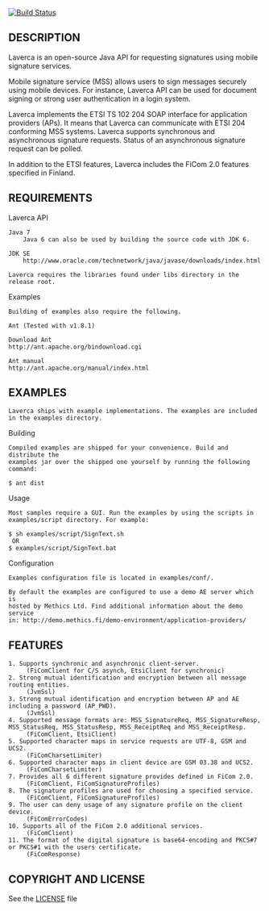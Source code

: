 [![Build Status](https://api.travis-ci.org/laverca/laverca.png)](https://travis-ci.org/laverca/laverca)

## DESCRIPTION

Laverca is an open-source Java API for requesting signatures using mobile 
signature services.

Mobile signature service (MSS) allows users to sign messages securely using 
mobile devices. For instance, Laverca API can be used for document signing
or strong user authentication in a login system.

Laverca implements the ETSI TS 102 204 SOAP interface for application providers 
(APs). It means that Laverca can communicate with ETSI 204 conforming MSS 
systems. Laverca supports synchronous and asynchronous signature requests. 
Status of an asynchronous signature request can be polled.

In addition to the ETSI features, Laverca includes the FiCom 2.0 features 
specified in Finland.


## REQUIREMENTS

  Laverca API

    Java 7
        Java 6 can also be used by building the source code with JDK 6. 

    JDK SE
        http://www.oracle.com/technetwork/java/javase/downloads/index.html

    Laverca requires the libraries found under libs directory in the release root.


  Examples
  
    Building of examples also require the following.
  
    Ant (Tested with v1.8.1)

    Download Ant
    http://ant.apache.org/bindownload.cgi

    Ant manual
    http://ant.apache.org/manual/index.html


## EXAMPLES

    Laverca ships with example implementations. The examples are included 
    in the examples directory.


  Building

    Compiled examples are shipped for your convenience. Build and distribute the 
    examples jar over the shipped one yourself by running the following command:

    $ ant dist


  Usage
    
    Most samples require a GUI. Run the examples by using the scripts in 
    examples/script directory. For example:
    
    $ sh examples/script/SignText.sh
     OR
    $ examples/script/SignText.bat
    

  Configuration

    Examples configuration file is located in examples/conf/.

    By default the examples are configured to use a demo AE server which is 
    hosted by Methics Ltd. Find additional information about the demo service
    in: http://demo.methics.fi/demo-environment/application-providers/

        
## FEATURES

    1. Supports synchronic and asynchronic client-server.
         (FiComClient for C/S asynch, EtsiClient for synchronic)
    2. Strong mutual identification and encryption between all message routing entities.
         (JvmSsl)
    3. Strong mutual identification and encryption between AP and AE including a password (AP_PWD).
         (JvmSsl)
    4. Supported message formats are: MSS_SignatureReq, MSS_SignatureResp, MSS_StatusReq, MSS_StatusResp, MSS_ReceiptReq and MSS_ReceiptResp.
         (FiComClient, EtsiClient)
    5. Supported character maps in service requests are UTF-8, GSM and UCS2.
         (FiComCharsetLimiter)
    6. Supported character maps in client device are GSM 03.38 and UCS2.
         (FiComCharsetLimiter)
    7. Provides all 6 different signature provides defined in FiCom 2.0.
         (FiComClient, FiComSignatureProfiles)
    8. The signature profiles are used for choosing a specified service.
         (FiComClient, FiComSignatureProfiles)
    9. The user can deny usage of any signature profile on the client device.
         (FiComErrorCodes)
    10. Supports all of the FiCom 2.0 additional services.
         (FiComClient)
    11. The format of the digital signature is base64-encoding and PKCS#7 or PKCS#1 with the users certificate.
         (FiComResponse)



## COPYRIGHT AND LICENSE

See the [LICENSE](https://github.com/laverca/laverca/blob/master/LICENSE) file

